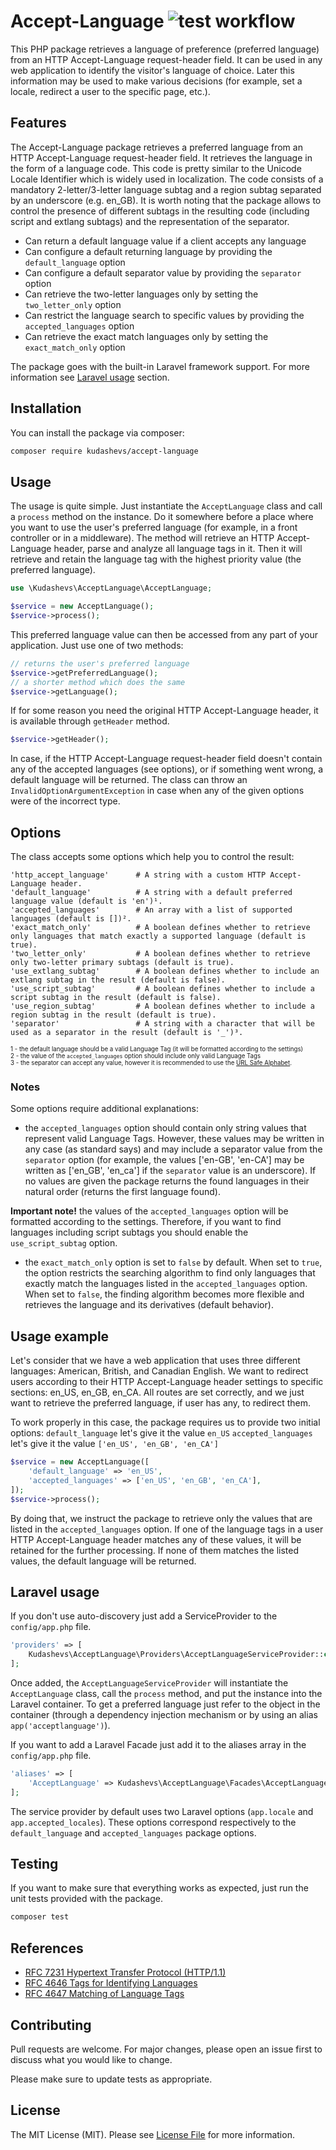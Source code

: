 # Accept-Language ![test workflow](https://github.com/kudashevs/accept-language/actions/workflows/run-tests.yml/badge.svg)

This PHP package retrieves a language of preference (preferred language) from an HTTP Accept-Language request-header field.
It can be used in any web application to identify the visitor's language of choice. Later this information may be used
to make various decisions (for example, set a locale, redirect a user to the specific page, etc.).

## Features

The Accept-Language package retrieves a preferred language from an HTTP Accept-Language request-header field. It retrieves
the language in the form of a language code. This code is pretty similar to the Unicode Locale Identifier which is widely
used in localization. The code consists of a mandatory 2-letter/3-letter language subtag and a region subtag separated by
an underscore (e.g. en_GB). It is worth noting that the package allows to control the presence of different subtags in
the resulting code (including script and extlang subtags) and the representation of the separator.

- Can return a default language value if a client accepts any language
- Can configure a default returning language by providing the `default_language` option
- Can configure a default separator value by providing the `separator` option
- Can retrieve the two-letter languages only by setting the `two_letter_only` option
- Can restrict the language search to specific values by providing the `accepted_languages` option
- Can retrieve the exact match languages only by setting the `exact_match_only` option

The package goes with the built-in Laravel framework support. For more information see [Laravel usage](#laravel-usage) section.

## Installation

You can install the package via composer:

```bash
composer require kudashevs/accept-language
```

## Usage

The usage is quite simple. Just instantiate the `AcceptLanguage` class and call a `process` method on the instance.
Do it somewhere before a place where you want to use the user's preferred language (for example, in a front controller
or in a middleware). The method will retrieve an HTTP Accept-Language header, parse and analyze all language tags in it.
Then it will retrieve and retain the language tag with the highest priority value (the preferred language).
```php
use \Kudashevs\AcceptLanguage\AcceptLanguage;

$service = new AcceptLanguage();
$service->process();
```

This preferred language value can then be accessed from any part of your application. Just use one of two methods:
```php
// returns the user's preferred language
$service->getPreferredLanguage();
// a shorter method which does the same
$service->getLanguage();
```

If for some reason you need the original HTTP Accept-Language header, it is available through `getHeader` method.
```php
$service->getHeader();
```

In case, if the HTTP Accept-Language request-header field doesn't contain any of the accepted languages (see options),
or if something went wrong, a default language will be returned. The class can throw an `InvalidOptionArgumentException`
in case when any of the given options were of the incorrect type.

## Options

The class accepts some options which help you to control the result:
```
'http_accept_language'      # A string with a custom HTTP Accept-Language header.
'default_language'          # A string with a default preferred language value (default is 'en')¹.
'accepted_languages'        # An array with a list of supported languages (default is [])².
'exact_match_only'          # A boolean defines whether to retrieve only languages that match exactly a supported language (default is true).
'two_letter_only'           # A boolean defines whether to retrieve only two-letter primary subtags (default is true).
'use_extlang_subtag'        # A boolean defines whether to include an extlang subtag in the result (default is false).
'use_script_subtag'         # A boolean defines whether to include a script subtag in the result (default is false).
'use_region_subtag'         # A boolean defines whether to include a region subtag in the result (default is true).
'separator'                 # A string with a character that will be used as a separator in the result (default is '_')³.
```
<sub><sup>1 - the default language should be a valid Language Tag (it will be formatted according to the settings)</sup></sub>  
<sub><sup>2 - the value of the `accepted_languages` option should include only valid Language Tags</sup></sub>  
<sub><sup>3 - the separator can accept any value, however it is recommended to use the [URL Safe Alphabet](https://datatracker.ietf.org/doc/html/rfc4648#section-5).</sup></sub>

### Notes

Some options require additional explanations:

- the `accepted_languages` option should contain only string values that represent valid Language Tags. However,
these values may be written in any case (as standard says) and may include a separator value from the `separator` option
(for example, the values ['en-GB', 'en-CA'] may be written as ['en_GB', 'en_ca'] if the `separator` value is an underscore).
If no values are given the package returns the found languages in their natural order (returns the first language found).

**Important note!** the values of the `accepted_languages` option will be formatted according to the settings. Therefore,
if you want to find languages including script subtags you should enable the `use_script_subtag` option.

- the `exact_match_only` option is set to `false` by default. When set to `true`, the option restricts the searching
algorithm to find only languages that exactly match the languages listed in the `accepted_languages` option. When
set to `false`, the finding algorithm becomes more flexible and retrieves the language and its derivatives (default behavior).

## Usage example

Let's consider that we have a web application that uses three different languages: American, British, and Canadian English.
We want to redirect users according to their HTTP Accept-Language header settings to specific sections: en_US, en_GB, en_CA.
All routes are set correctly, and we just want to retrieve the preferred language, if user has any, to redirect them.

To work properly in this case, the package requires us to provide two initial options:
`default_language` let's give it the value `en_US`
`accepted_languages` let's give it the value `['en_US', 'en_GB', 'en_CA']`

```php
$service = new AcceptLanguage([
    'default_language' => 'en_US',
    'accepted_languages' => ['en_US', 'en_GB', 'en_CA'],
]);
$service->process();
```

By doing that, we instruct the package to retrieve only the values that are listed in the `accepted_languages` option.
If one of the language tags in a user HTTP Accept-Language header matches any of these values, it will be retained for
the further processing. If none of them matches the listed values, the default language will be returned.

## Laravel usage

If you don't use auto-discovery just add a ServiceProvider to the `config/app.php` file.
```php
'providers' => [
    Kudashevs\AcceptLanguage\Providers\AcceptLanguageServiceProvider::class,
];
```

Once added, the `AcceptLanguageServiceProvider` will instantiate the `AcceptLanguage` class, call the `process` method,
and put the instance into the Laravel container. To get a preferred language just refer to the object in the container
(through a dependency injection mechanism or by using an alias `app('acceptlanguage')`).

If you want to add a Laravel Facade just add it to the aliases array in the `config/app.php` file.
```php
'aliases' => [
    'AcceptLanguage' => Kudashevs\AcceptLanguage\Facades\AcceptLanguage::class,
];
```

The service provider by default uses two Laravel options (`app.locale` and `app.accepted_locales`). These options
correspond respectively to the `default_language` and `accepted_languages` package options.

## Testing

If you want to make sure that everything works as expected, just run the unit tests provided with the package.
```bash
composer test
```

## References

- [RFC 7231 Hypertext Transfer Protocol (HTTP/1.1)](https://tools.ietf.org/html/rfc7231#section-5.3.5)
- [RFC 4646 Tags for Identifying Languages](https://tools.ietf.org/html/rfc4646#section-2)  
- [RFC 4647 Matching of Language Tags](https://tools.ietf.org/html/rfc4647#section-2)

## Contributing

Pull requests are welcome. For major changes, please open an issue first to discuss what you would like to change.

Please make sure to update tests as appropriate.

## License

The MIT License (MIT). Please see [License File](LICENSE.md) for more information.
